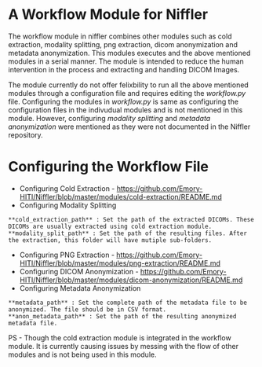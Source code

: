 # A Workflow Module for Niffler

The workflow module in niffler combines other modules such as cold extraction, modality splitting, png extraction, dicom anonymization and metadata anonymization. This modules executes and the above mentioned modules in a serial manner. The module is intended to reduce the human intervention in the process and extracting and handling DICOM Images. 

The module currently do not offer felixbility to run all the above mentioned modules through a configuration file and requires editing the *workflow.py* file. Configuring the modules in *workflow.py* is same as configuring the configuration files in the indivudual modules and is not mentioned in this module. However, configuring *modality splitting* and *metadata anonymization* were mentioned as they were not documented in the Niffler repository.

# Configuring the Workflow File

* Configuring Cold Extraction - https://github.com/Emory-HITI/Niffler/blob/master/modules/cold-extraction/README.md
* Configuring Modality Splitting
```
**cold_extraction_path** : Set the path of the extracted DICOMs. These DICOMs are usually extracted using cold extraction module.
**modality_split_path** : Set the path of the resulting files. After the extraction, this folder will have mutiple sub-folders.
```
* Configuring PNG Extraction - https://github.com/Emory-HITI/Niffler/blob/master/modules/png-extraction/README.md
* Configuring DICOM Anonymization - https://github.com/Emory-HITI/Niffler/blob/master/modules/dicom-anonymization/README.md
* Configuring Metadata Anonymization
```
**metadata_path** : Set the complete path of the metadata file to be anonymized. The file should be in CSV format.
**anon_metadata_path** : Set the path of the resulting anonymized metadata file.
```

PS - Though the cold extraction module is integrated in the workflow module. It is currently causing issues by messing with the flow of other modules and is not being used in this module.
